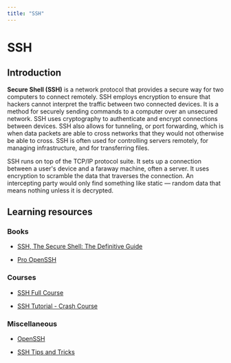 ```yaml
---
title: "SSH"
---
```

# SSH

## Introduction

**Secure Shell (SSH)** is a network protocol that provides a secure way for two computers to connect remotely. SSH employs encryption to ensure that hackers cannot interpret the traffic between two connected devices. It is a method for securely sending commands to a computer over an unsecured network. SSH uses cryptography to authenticate and encrypt connections between devices. SSH also allows for tunneling, or port forwarding, which is when data packets are able to cross networks that they would not otherwise be able to cross. SSH is often used for controlling servers remotely, for managing infrastructure, and for transferring files.

SSH runs on top of the TCP/IP protocol suite. It sets up a connection between a user's device and a faraway machine, often a server. It uses encryption to scramble the data that traverses the connection. An intercepting party would only find something like static — random data that means nothing unless it is decrypted.

## Learning resources

### Books

- [SSH, The Secure Shell: The Definitive Guide](https://www.oreilly.com/library/view/ssh-the-secure/0596008953/)

- [Pro OpenSSH](https://www.amazon.com/Pro-OpenSSH-Michael-Stahnke/dp/1590594762)

### Courses

- [SSH Full Course](https://www.youtube.com/watch?v=YS5Zh7KExvE)

- [SSH Tutorial - Crash Course](https://www.youtube.com/watch?v=UnM4QAumuCQ)

### Miscellaneous

- [OpenSSH](https://www.openssh.com/)

- [SSH Tips and Tricks](https://carlosbecker.com/posts/ssh-tips-and-tricks/)
